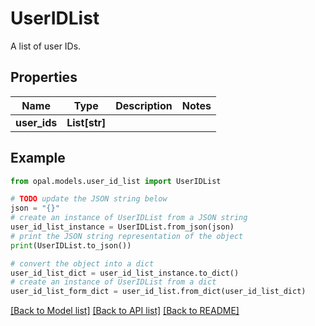 # UserIDList

A list of user IDs.

## Properties

Name | Type | Description | Notes
------------ | ------------- | ------------- | -------------
**user_ids** | **List[str]** |  | 

## Example

```python
from opal.models.user_id_list import UserIDList

# TODO update the JSON string below
json = "{}"
# create an instance of UserIDList from a JSON string
user_id_list_instance = UserIDList.from_json(json)
# print the JSON string representation of the object
print(UserIDList.to_json())

# convert the object into a dict
user_id_list_dict = user_id_list_instance.to_dict()
# create an instance of UserIDList from a dict
user_id_list_form_dict = user_id_list.from_dict(user_id_list_dict)
```
[[Back to Model list]](../README.md#documentation-for-models) [[Back to API list]](../README.md#documentation-for-api-endpoints) [[Back to README]](../README.md)


